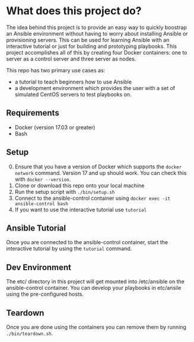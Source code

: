# What does this project do?
The idea behind this project is to provide an easy way to quickly boostrap an Ansible environment without having to worry about installing Ansible or provisioning servers. This can be used for learning Ansible with an interactive tutorial or just for building and prototyping playbooks. This project accomplishes all of this by creating four Docker containers: one to server as a control server and three server as nodes.

This repo has two primary use cases as:
- a tutorial to teach beginners how to use Ansible
- a development environment which provides the user with a set of simulated CentOS servers to test playbooks on.

## Requirements
- Docker (version 17.03 or greater)
- Bash

## Setup
0. Ensure that you have a version of Docker which supports the `docker network` command. Version 17 and up should work. You can check this with `docker --version`.
1. Clone or download this repo onto your local machine
2. Run the setup script with `./bin/setup.sh`
3. Connect to the ansible-control container using `docker exec -it ansible-control bash`
4. If you want to use the interactive tutorial use `tutorial`

## Ansible Tutorial
Once you are connected to the ansible-control container, start the interactive tutorial by using the `tutorial` command.

## Dev Environment
The etc/ directory in this project will get mounted into /etc/ansible on the ansible-control container. You can develop your playbooks in etc/ansile using the pre-configured hosts.

## Teardown
Once you are done using the containers you can remove them by running `./bin/teardown.sh`.
